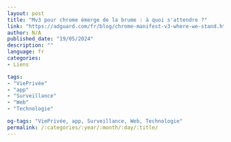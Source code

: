 ```yaml
---
layout: post
title: "Mv3 pour chrome émerge de la brume : à quoi s'attendre ?"
link: "https://adguard.com/fr/blog/chrome-manifest-v3-where-we-stand.html"
author: N/A
published_date: "19/05/2024"
description: ""
language: fr
categories:
- Liens

tags:
- "ViePrivée"
- "app"
- "Surveillance"
- "Web"
- "Technologie"

og-tags: "ViePrivée, app, Surveillance, Web, Technologie"
permalink: /:categories/:year/:month/:day/:title/
---
```

